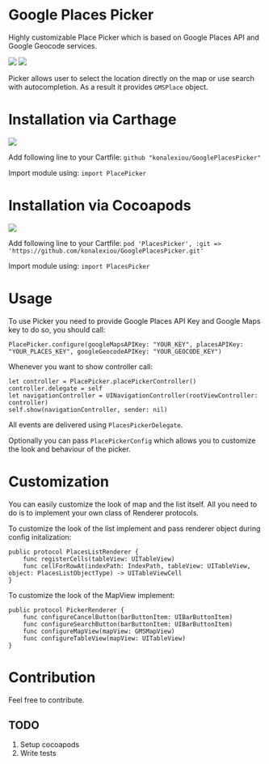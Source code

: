 # Google Places Picker
Highly customizable Place Picker which is based on Google Places API and Google Geocode services.

![](https://github.com/piotrbernad/GooglePlacesPicker/blob/master/images/picker.png?raw=true)
![](https://github.com/piotrbernad/GooglePlacesPicker/blob/master/images/picker2.png?raw=true)

Picker allows user to select the location directly on the map or use search with autocompletion. As a result it provides `GMSPlace` object.

# Installation via Carthage

![](https://img.shields.io/badge/Carthage-✔-f2a77e.svg?style=flat)

Add following line to your Cartfile:
```github "konalexiou/GooglePlacesPicker"```

Import module using:
```import PlacePicker```

# Installation via Cocoapods

![](https://cocoapod-badges.herokuapp.com/v/PlacesPicker/badge.png)

Add following line to your Cartfile:
```pod 'PlacesPicker', :git => 'https://github.com/konalexiou/GooglePlacesPicker.git'```

Import module using:
```import PlacesPicker```

# Usage

To use Picker you need to provide Google Places API Key and Google Maps key to do so, you should call:

```
PlacePicker.configure(googleMapsAPIKey: "YOUR_KEY", placesAPIKey: "YOUR_PLACES_KEY", googleGeocodeAPIKey: "YOUR_GEOCODE_KEY")
```

Whenever you want to show controller call:

```
let controller = PlacePicker.placePickerController()
controller.delegate = self
let navigationController = UINavigationController(rootViewController: controller)
self.show(navigationController, sender: nil)
```

All events are delivered using `PlacesPickerDelegate`.

Optionally you can pass `PlacePickerConfig` which allows you to customize the look and behaviour of the picker.

# Customization

You can easily customize the look of map and the list itself. All you need to do is to implement your own class of Renderer protocols.

To customize the look of the list implement and pass renderer object during config initalization:

```
public protocol PlacesListRenderer {
    func registerCells(tableView: UITableView)
    func cellForRowAt(indexPath: IndexPath, tableView: UITableView, object: PlacesListObjectType) -> UITableViewCell
}
```

To customize the look of the MapView implement:

```
public protocol PickerRenderer {
    func configureCancelButton(barButtonItem: UIBarButtonItem)
    func configureSearchButton(barButtonItem: UIBarButtonItem)
    func configureMapView(mapView: GMSMapView)
    func configureTableView(mapView: UITableView)
}

```

# Contribution

Feel free to contribute.

## TODO

1. Setup cocoapods
2. Write tests

